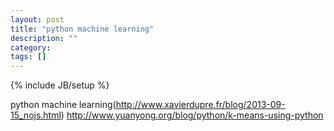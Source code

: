 ```yaml
---
layout: post
title: "python machine learning"
description: ""
category: 
tags: []
---
```

{% include JB/setup %}

python machine learning(http://www.xavierdupre.fr/blog/2013-09-15_nojs.html)
http://www.yuanyong.org/blog/python/k-means-using-python
